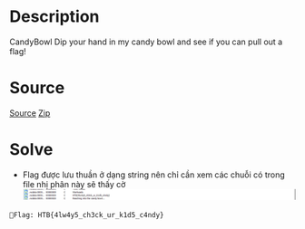 # Description

CandyBowl
Dip your hand in my candy bowl and see if you can pull out a flag!

# Source

[Source](./rev_candybowl/)
[Zip](./rev_candybowl.zip)

# Solve

- Flag được lưu thuần ở dạng string nên chỉ cần xem các chuỗi có trong file nhị phân này sẽ thấy cờ
![Alt text](image.png)

`🚩Flag: HTB{4lw4y5_ch3ck_ur_k1d5_c4ndy}`